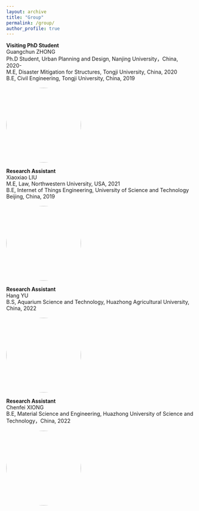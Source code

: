 ```yaml
---
layout: archive
title: "Group"
permalink: /group/
author_profile: true
---
```


**Visiting PhD Student**\
Guangchun ZHONG\
Ph.D Student, Urban Planning and Design, Nanjing University，China, 2020-\
M.E, Disaster Mitigation for Structures, Tongji University, China, 2020\
B.E, Civil Engineering, Tongji University, China, 2019\
<br/><img src='https://skywalkerzhai.github.io/weizhai.github.io/images/zhong.jpg' width='200' style="border-radius:50%">

**Research Assistant**\
Xiaoxiao LIU\
M.E, Law, Northwestern University, USA, 2021\
B.E, Internet of Things Engineering, University of Science and Technology Beijing, China, 2019\
<br/><img src='https://skywalkerzhai.github.io/weizhai.github.io/images/xiaoxiao.jpg' width='200' style="border-radius:50%">

**Research Assistant**\
Hang YU\
B.S, Aquarium Science and Technology, Huazhong Agricultural University, China, 2022\
<br/><img src='https://skywalkerzhai.github.io/weizhai.github.io/images/yuhang.png' width='200' style="border-radius:50%">

**Research Assistant**\
Chenfei XIONG\
B.E, Material Science and Engineering, Huazhong University of Science and Technology，China, 2022\
<br/><img src='https://skywalkerzhai.github.io/weizhai.github.io/images/chenfei.jpg' width='200' style="border-radius:50%">